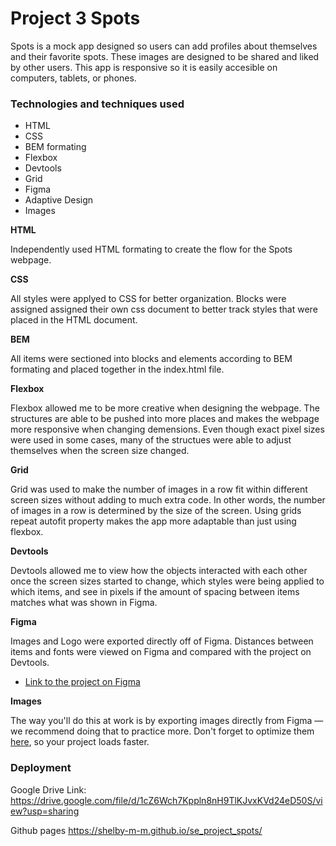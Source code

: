 # Project 3 Spots

Spots is a mock app designed so users can add profiles about themselves and their favorite spots. These images are designed to be shared and liked by other users. This app is responsive so it is easily accesible on computers, tablets, or phones.

### Technologies and techniques used

- HTML
- CSS
- BEM formating
- Flexbox
- Devtools
- Grid
- Figma
- Adaptive Design
- Images

**HTML**

Independently used HTML formating to create the flow for the Spots webpage.

**CSS**

All styles were applyed to CSS for better organization. Blocks were assigned assigned their own css document to better track styles that were placed in the HTML document.

**BEM**

All items were sectioned into blocks and elements according to BEM formating and placed together in the index.html file.

**Flexbox**

Flexbox allowed me to be more creative when designing the webpage. The structures are able to be pushed into more places and makes the webpage more responsive when changing demensions. Even though exact pixel sizes were used in some cases, many of the structues were able to adjust themselves when the screen size changed.

**Grid**

Grid was used to make the number of images in a row fit within different screen sizes without adding to much extra code. In other words, the number of images in a row is determined by the size of the screen. Using grids repeat autofit property makes the app more adaptable than just using flexbox.

**Devtools**

Devtools allowed me to view how the objects interacted with each other once the screen sizes started to change, which styles were being applied to which items, and see in pixels if the amount of spacing between items matches what was shown in Figma.

**Figma**

Images and Logo were exported directly off of Figma. Distances between items and fonts were viewed on Figma and compared with the project on Devtools.

- [Link to the project on Figma](https://www.figma.com/file/BBNm2bC3lj8QQMHlnqRsga/Sprint-3-Project-%E2%80%94-Spots?type=design&node-id=2%3A60&mode=design&t=afgNFybdorZO6cQo-1)

**Images**

The way you'll do this at work is by exporting images directly from Figma — we recommend doing that to practice more. Don't forget to optimize them [here](https://tinypng.com/), so your project loads faster.

### Deployment

Google Drive Link:
https://drive.google.com/file/d/1cZ6Wch7Kppln8nH9TlKJvxKVd24eD50S/view?usp=sharing

Github pages
https://shelby-m-m.github.io/se_project_spots/
